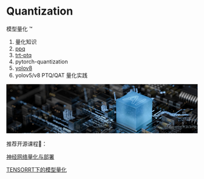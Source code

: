 # Quantization

模型量化 ™️

1. 量化知识
2. [ppq](https://github.com/cvdong/Quantization/tree/main/code/ppq-ptq)
3. [trt-ptq](https://github.com/cvdong/Quantization/tree/main/code/trt-ptq)
4. pytorch-quantization
5. [yolov8](https://github.com/cvdong/YOLOv8)
6. yolov5/v8 PTQ/QAT 量化实践

![img](images/ppq.jpg)

推荐开源课程🚀：

[神经网络量化与部署](https://space.bilibili.com/289239037/channel/collectiondetail?sid=369845&ctype=0)

[TENSORRT下的模型量化](https://space.bilibili.com/1413433465/channel/collectiondetail?sid=1226266)

